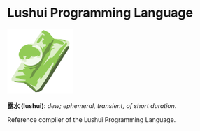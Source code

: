 # Lushui Programming Language

<img src="misc/logo.svg" alt="lushui" width="150" height="150" />

**露水 (lushui)**: _dew; ephemeral, transient, of short duration_.

Reference compiler of the Lushui Programming Language.
